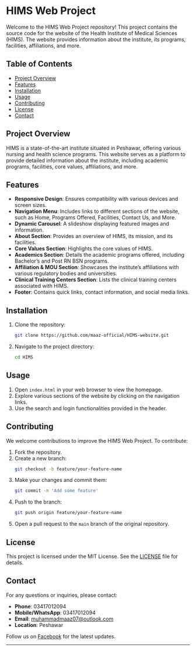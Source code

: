 # HIMS Web Project

Welcome to the HIMS Web Project repository! This project contains the source code for the website of the Health Institute of Medical Sciences (HIMS). The website provides information about the institute, its programs, facilities, affiliations, and more.

## Table of Contents

- [Project Overview](#project-overview)
- [Features](#features)
- [Installation](#installation)
- [Usage](#usage)
- [Contributing](#contributing)
- [License](#license)
- [Contact](#contact)

## Project Overview

HIMS is a state-of-the-art institute situated in Peshawar, offering various nursing and health science programs. This website serves as a platform to provide detailed information about the institute, including academic programs, facilities, core values, affiliations, and more.

## Features

- **Responsive Design**: Ensures compatibility with various devices and screen sizes.
- **Navigation Menu**: Includes links to different sections of the website, such as Home, Programs Offered, Facilities, Contact Us, and More.
- **Dynamic Carousel**: A slideshow displaying featured images and information.
- **About Section**: Provides an overview of HIMS, its mission, and its facilities.
- **Core Values Section**: Highlights the core values of HIMS.
- **Academics Section**: Details the academic programs offered, including Bachelor’s and Post RN BSN programs.
- **Affiliation & MOU Section**: Showcases the institute’s affiliations with various regulatory bodies and universities.
- **Clinical Training Centers Section**: Lists the clinical training centers associated with HIMS.
- **Footer**: Contains quick links, contact information, and social media links.

## Installation

1. Clone the repository:
   ```bash
   git clone https://github.com/maaz-official/HIMS-website.git
   ```
2. Navigate to the project directory:
   ```bash
   cd HIMS
   ```

## Usage

1. Open `index.html` in your web browser to view the homepage.
2. Explore various sections of the website by clicking on the navigation links.
3. Use the search and login functionalities provided in the header.

## Contributing

We welcome contributions to improve the HIMS Web Project. To contribute:

1. Fork the repository.
2. Create a new branch:
   ```bash
   git checkout -b feature/your-feature-name
   ```
3. Make your changes and commit them:
   ```bash
   git commit -m 'Add some feature'
   ```
4. Push to the branch:
   ```bash
   git push origin feature/your-feature-name
   ```
5. Open a pull request to the `main` branch of the original repository.

## License

This project is licensed under the MIT License. See the [LICENSE](LICENSE) file for details.

## Contact

For any questions or inquiries, please contact:

- **Phone**: 03417012094
- **Mobile/WhatsApp**: 03417012094
- **Email**: muhammadmaaz07@outlook.com
- **Location**: Peshawar

Follow us on [Facebook](#) for the latest updates.

---
